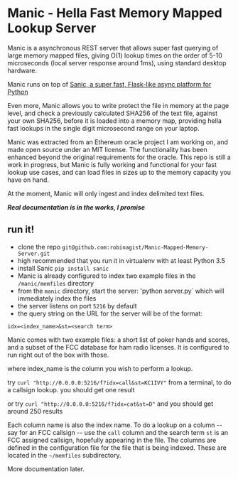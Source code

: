 
# Manic - Hella Fast Memory Mapped Lookup Server

Manic is a asynchronous REST server that allows super fast querying of large memory mapped files, giving O(1) lookup times on the order of 5-10 microseconds (local server response around 1ms), using standard desktop hardware.

Manic runs on top of [Sanic, a super fast, Flask-like async platform for Python](https://github.com/channelcat/sanic)

Even more, Manic allows you to write protect the file in memory at the page level, and check a previously calculated SHA256 of the text file, against your own SHA256, before it is loaded into a memory map, providing hella fast lookups in the single digit microsecond range on your laptop.

Manic was extracted from an Ethereum oracle project I am working on, and made open source under an MIT license.  The functionality has been enhanced beyond the original requirements for the oracle.  This repo is still a work in progress, but Manic is fully working and functional for your fast lookup use cases, and can load files in sizes up to the memory capacity you have on hand.

At the moment, Manic will only ingest and index delimited text files.

***Real documentation is in the works, I promise***

## run it!

+ clone the repo `git@github.com:robinagist/Manic-Mapped-Memory-Server.git`
+ high recommended that you run it in virtualenv with at least Python 3.5
+ install Sanic `pip install sanic`
+ Manic is already configured to index two example files in the `/manic/memfiles` directory
+ from the `manic` directory, start the server: 'python server.py` which will immediately index the files
+ the server listens on port `5216` by default
+ the query string on the URL for the server will be of the format:
```
idx=<index_name>&st=<search term>
```
Manic comes with two example files:  a short list of poker hands and scores, and a subset of the FCC database for ham radio licenses.  It is configured to run right out of the box with those.

where index_name is the column you wish to perform a lookup. 

  try `curl "http://0.0.0.0:5216/f?idx=call&st=KC1IVY"` from a terminal, to do a callsign lookup.  you should get one result
  
  or try `curl "http://0.0.0.0:5216/f?idx=cat&st=D"` and you should get around 250 results
  
Each column name is also the index name.  To do a lookup on a column -- say for an FCC callsign -- use the `call` column and the search term `st` is an FCC assigned callsign, hopefully appearing in the file.  The columns are defined in the configuration file for the file that is being indexed.  These are located in the `~/memfiles` subdirectory.

More documentation later.






